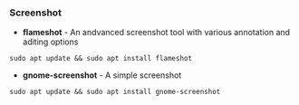 ### Screenshot
- **flameshot** - An andvanced screenshot tool with various annotation and aditing options
```
sudo apt update && sudo apt install flameshot
```
- **gnome-screenshot** - A simple screenshot
```
sudo apt update && sudo apt install gnome-screenshot
```
